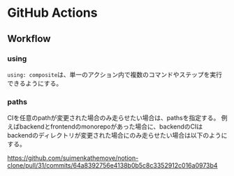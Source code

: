 # GitHub Actions

## Workflow

### using

`using: composite`は、単一のアクション内で複数のコマンドやステップを実行できるようにする。

### paths

CIを任意のpathが変更された場合のみ走らせたい場合は、pathsを指定する。
例えばbackendとfrontendのmonorepoがあった場合に、backendのCIはbackendのディレクトリが変更された場合にのみ走らせたい場合は以下のようにする。

<https://github.com/suimenkathemove/notion-clone/pull/31/commits/64a8392756e4138b0b5c8c3352912c016a0973b4>
